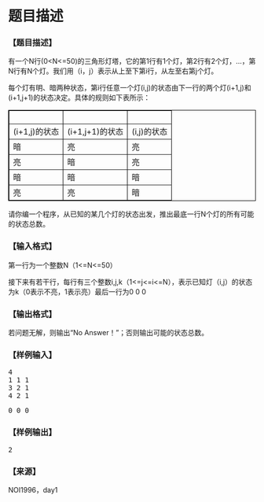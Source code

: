 # 题目描述


<h3>
【题目描述】
</h3>
<p>
有一个N行(0&lt;N&lt;=50)的三角形灯塔，它的第1行有1个灯，第2行有2个灯，…，第N行有N个灯。我们用（i，j）表示从上至下第i行，从左至右第j个灯。
</p>
<p>
每个灯有明、暗两种状态，第i行任意一个灯(i,j)的状态由下一行的两个灯(i+1,j)和(i+1,j+1)的状态决定。具体的规则如下表所示：
</p>
<p>
</p><table style="width:100%;" border="1" bordercolor="#000000" cellpadding="2" cellspacing="0">
<tbody>
<tr>
<td>
<br/>
</td>
<td>
<br/>
</td>
<td>
<br/>
</td>
</tr>
<tr>
<td>
(i+1,j)的状态
</td>
<td>
(i+1,j+1)的状态
</td>
<td>
(i,j)的状态
</td>
</tr>
<tr>
<td>
暗
</td>
<td>
亮
</td>
<td>
亮
</td>
</tr>
<tr>
<td>
亮
</td>
<td>
暗
</td>
<td>
亮
</td>
</tr>
<tr>
<td>
暗
</td>
<td>
暗
</td>
<td>
暗
</td>
</tr>
<tr>
<td>
亮
</td>
<td>
亮
</td>
<td>
暗
</td>
</tr>
</tbody>
</table>
<p></p>
<p>
请你编一个程序，从已知的某几个灯的状态出发，推出最底一行N个灯的所有可能的状态总数。
</p>
<h3>
【输入格式】
</h3>
<p>
第一行为一个整数N（1&lt;=N&lt;=50）
</p>
<p>
接下来有若干行，每行有三个整数i,j,k（1&lt;=j&lt;=i&lt;=N），表示已知灯（i,j）的状态为k（0表示不亮，1表示亮）最后一行为0 0 0 
</p>
<h3>
【输出格式】
</h3>
<p>
若问题无解，则输出“No Answer！”；否则输出可能的状态总数。
</p>
<h3>
【样例输入】
</h3>
<pre>4
1 1 1
3 2 1
4 2 1</pre>
<pre>0 0 0</pre>
<h3>
【样例输出】
</h3>
<pre>2</pre>
<h3>
【来源】
</h3>
<p>
NOI1996，day1
</p>
<p>
<br/>
</p>

